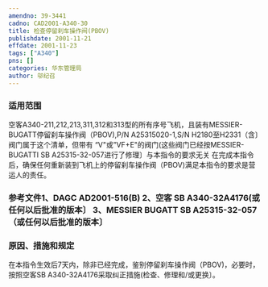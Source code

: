 ```yaml
---
amendno: 39-3441  
cadno: CAD2001-A340-30  
title: 检查停留刹车操作阀(PBOV)  
publishdate: 2001-11-21  
effdate: 2001-11-23  
tags: ["A340"]  
pns: []  
categories: 华东管理局  
author: 邬纪召  
---
```

  
### 适用范围  
空客A340-211,212,213,311,312和313型的所有序号飞机，且装有MESSIER-BUGATT停留刹车操作阀（PBOV),P/N A25315020-1,S/N H2180至H2331（含〕
阀门属于这个清单，但带有 “V"或”VF+E"的阀门(这些阀门已经按MESSIER-BUGATTI SB A25315-32-057进行了修理〕与本指令的要求无关
在完成本指令后，确保任何重新装到飞机上的停留刹车操作阀（PBOV)满足本指令的要求是营运人的责任。  
  
<!--more-->  
### 参考文件1、DAGC AD2001-516(B) 2、空客 SB A340-32A4176(或任何以后批准的版本〕 3、MESSIER BUGATT SB A25315-32-057（或任何以后批准的版本〕  
  
### 原因、措施和规定  
在本指令生效后7天内，除非已经完成，鉴别停留刹车操作阀（PBOV)，必要时，按照空客SB A340-32A4176采取纠正措施(检查、修理和/或更换〕。  
  
